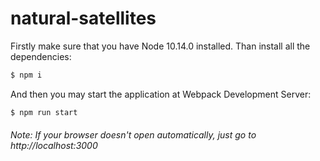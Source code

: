 # natural-satellites
Firstly make sure that you have Node 10.14.0 installed. Than install all the dependencies:
```bash
$ npm i
```
And then you may start the application at Webpack Development Server:
```bash
$ npm run start
```
######  Note: *If your browser doesn't open automatically, just go to http://localhost:3000*
